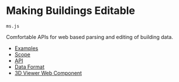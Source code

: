 # Making Buildings Editable

`ms.js`

Comfortable APIs for web based parsing and editing of building data.

* [Examples](docs/examples.md)
* [Scope](docs/scope.md)
* [API](docs/api-design.md)
* [Data Format](https://github.com/archilogic-com/model-structure)
* [3D Viewer Web Component](https://github.com/archilogic-com/viewer)